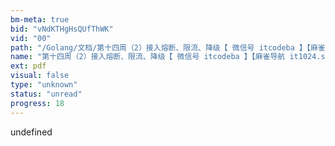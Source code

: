 ```yaml
---
bm-meta: true
bid: "vNdKTHgHsQUfThWK"
vid: "00"
path: "/Golang/文档/第十四周（2）接入熔断、限流、降级【 微信号 itcodeba 】【麻雀导航 it1024.site】.pdf"
name: "第十四周（2）接入熔断、限流、降级【 微信号 itcodeba 】【麻雀导航 it1024.site】"
ext: pdf
visual: false
type: "unknown"
status: "unread"
progress: 18
---
```

undefined